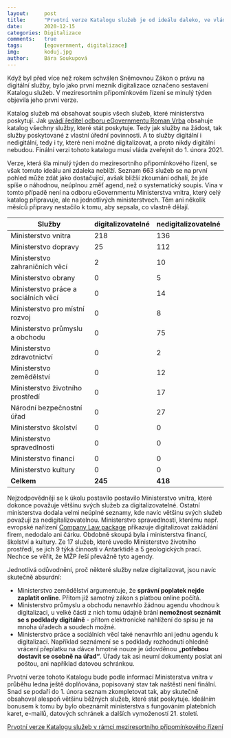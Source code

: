 ```yaml
---
layout:     post
title:      "Prvotní verze Katalogu služeb je od ideálu daleko, ve vládě bují resortismus"
date:       2020-12-15
categories: Digitalizace
comments:   true
tags:       [egovernment, digitalizace]
img:        koduj.jpg
author:     Bára Soukupová
---
```


Když byl před více než rokem schválen Sněmovnou Zákon o právu na digitální služby, bylo jako první mezník digitalizace označeno sestavení Katalogu služeb. V meziresortním připomínkovém řízení se minulý týden objevila jeho první verze.

<!--more-->

Katalog služeb má obsahovat soupis všech služeb, které ministerstva poskytují. Jak [uvádí ředitel odboru eGovernmentu Roman Vrba](https://www.egovernment.cz/inpage/katalog-sluzeb-a-digizakon/) obsahuje katalog všechny služby, které stát poskytuje. Tedy jak služby na žádost, tak služby poskytované z vlastní úřední povinnosti. A to služby digitální i nedigitální, tedy i ty, které není možné digitalizovat, a proto nikdy digitální nebudou. Finální verzi tohoto katalogu musí vláda zveřejnit do 1. února 2021.

Verze, která šla minulý týden do meziresortního připomínkového řízení, se však tomuto ideálu ani zdaleka neblíží. Seznam 663 služeb se na první pohled může zdát jako dostačující, avšak bližší zkoumání odhalí, že jde spíše o náhodnou, neúplnou změť agend, než o systematický soupis. Vina v tomto případě není na odboru eGovernmentu Ministerstva vnitra, který celý katalog připravuje, ale na jednotlivých ministerstvech. Těm ani několik měsíců připravy nestačilo k tomu, aby sepsala, co vlastně dělají.

| Služby                               | digitalizovatelné | nedigitalizovatelné |
| ------------------------------------ | ----------------- | ------------------- |
| Ministerstvo vnitra                  | 218               | 136                 |
| Ministerstvo dopravy                 | 25                | 112                 |
| Ministerstvo zahraničních věcí       | 2                 | 10                  |
| Ministerstvo obrany                  | 0                 | 5                   |
| Ministerstvo práce a sociálních věcí | 0                 | 14                  |
| Ministerstvo pro místní rozvoj       | 0                 | 8                   |
| Ministerstvo průmyslu a obchodu      | 0                 | 75                  |
| Ministerstvo zdravotnictví           | 0                 | 2                   |
| Ministerstvo zemědělství             | 0                 | 12                  |
| Ministerstvo životního prostředí     | 0                 | 17                  |
| Národní bezpečnostní úřad            | 0                 | 27                  |
| Ministerstvo školství                | 0                 | 0                   |  
| Ministerstvo spravedlnosti           | 0                 | 0                   |  
| Ministerstvo financí                 | 0                 | 0                   |  
| Ministerstvo kultury                 | 0                 | 0                   |   
| **Celkem**                           | **245**           | **418**             |

Nejzodpovědněji se k úkolu postavilo postavilo Ministerstvo vnitra, které dokonce považuje většinu svých služeb za digitalizovatelné. Ostatní ministerstva dodala velmi neúplné seznamy, kde navíc většinu svých služeb považují za nedigitalizovatelnou. Ministerstvo spravedlnosti, kterému např. evropské nařízení [Company Law package](https://ec.europa.eu/info/publications/company-law-package_en) přikazuje digitalizovat zakládání firem, nedodalo ani čárku. Obdobně skoupá byla i ministerstva financí, školství a kultury. Ze 17 služeb, které uvedlo Ministerstvo životního prostředí, se jich 9 týká činnosti v Antarktidě a 5 geologických prací. Nechce se věřit, že MŽP řeší převážně tyto agendy.

Jednotlivá odůvodnění, proč některé služby nelze digitalizovat, jsou navíc skutečně absurdní:
- Ministerstvo zemědělství argumentuje, že **správní poplatek nejde zaplatit online**. Přitom již samotný zákon s platbou online počítá.
- Ministerstvo průmyslu a obchodu nenavrhlo žádnou agendu vhodnou k digitalizaci, u velké části z nich tomu údajně brání **nemožnost seznámit se s podklady digitálně** - přitom elektronické nahlížení do spisu je na mnoha úřadech a soudech možné.
- Ministerstvo práce a sociálních věcí také nenavrhlo ani jednu agendu k digitalizaci. Například seznámení se s podklady rozhodnutí ohledně vrácení přeplatku na dávce hmotné nouze je údovděnou **„potřebou dostavit se osobně na úřad“**. Úřady tak asi neumí dokumenty poslat ani poštou, ani například datovou schránkou.

Prvotní verze tohoto Katalogu bude podle informací Ministerstva vnitra v průběhu ledna ještě doplňována, popisovaný stav tak naštěstí není finální. Snad se podaří do 1. února seznam zkompletovat tak, aby skutečně obsahoval alespoň většinu běžných služeb, které stát poskytuje. Ideálním bonusem k tomu by bylo obeznámit ministerstva s fungováním platebních karet, e-mailů, datových schránek a dalších vymožeností 21. století.

[Prvotní verze Katalogu služeb v rámci meziresortního připomínkového řízení](https://www.profant.eu/assets/xlsx/Katalog.xlsx)
